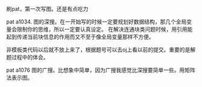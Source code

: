 刷pat，第一次写图。还是有点吃力


pat a1034.
图的深搜。在一开始写的时候一定要规划好数据结构，那几个全局变量会限制你的思维，所以一定要认真设定。
在解决连通块类问题时候，用引用能起到传递当前块信息的作用而又不至于像全局变量那样不方便。

非模板类代码以后就不放上来了，根据题号可以去oj上看以前的提交。重要的是解题过程中的体会。

pat a1076
图的广搜。比想象中简单，因为广搜我感觉比深搜要简单一些。用矩阵法表示图。
